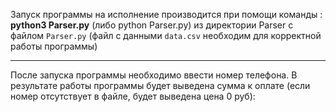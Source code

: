 Запуск программы на исполнение производится при помощи команды :
**python3 Parser.py**
(либо python Parser.py)
из директории Parser с файлом `Parser.py` (файл с данными `data.csv` необходим для корректной работы программы)
____
После запуска программы необходимо ввести номер телефона.
В результате работы программы будет выведена сумма к оплате (если номер отсутствует в файле, будет выведена цена 0 руб):
